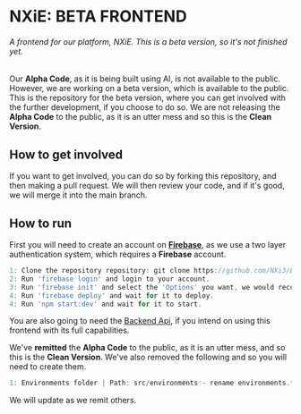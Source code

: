 # NXiE: BETA FRONTEND
###### A frontend for our platform, NXiE. This is a beta version, so it's not finished yet.

Our **Alpha Code**, as it is being built using AI, is not available to the public. However, we are working on a beta version, which is available to the public.
This is the repository for the beta version, where you can get involved with the further development, if you choose to do so. We are not releasing the **Alpha Code** to the public,
as it is an utter mess and so this is the **Clean Version**.

## How to get involved
If you want to get involved, you can do so by forking this repository, and then making a pull request. We will then review your code, and if it's good, we will merge it into the main branch.

## How to run
First you will need to create an account on [**Firebase**](https://firebase.google.com), as we use a two layer authentication system, which requires a **Firebase** account.  
```js
1: Clone the repository repository: git clone https://github.com/NXi3/Beta_Build.git 
2: Run 'firebase login' and login to your account.
3: Run 'firebase init' and select the 'Options' you want, we would recommend them all.
4: Run 'firebase deploy' and wait for it to deploy.
4: Run 'npm start:dev' and wait for it to start.
```

You are also going to need the [Backend Api](), if you intend on using this frontend with its full capabilities.

We've **remitted** the **Alpha Code** to the public, as it is an utter mess, and so this is the **Clean Version**. We've also removed the following and so you will need to create them.

```js
1: Environments folder | Path: src/environments - rename environments.temp before running any commands.
```

We will update as we remit others.
